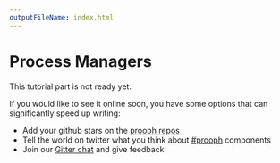 ```yaml
---
outputFileName: index.html
---
```


# Process Managers

This tutorial part is not ready yet.

If you would like to see it online soon, you have some options that can significantly speed up writing:

- Add your github stars on the [prooph repos](https://github.com/prooph)
- Tell the world on twitter what you think about [#prooph](https://twitter.com/hashtag/prooph?src=hash) components
- Join our [Gitter chat](https://gitter.im/prooph/improoph) and give feedback